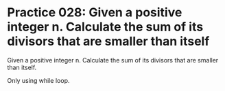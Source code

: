 # Practice 028: Given a positive integer n. Calculate the sum of its divisors that are smaller than itself

Given a positive integer n. Calculate the sum of its divisors that are smaller than itself.

Only using while loop.
